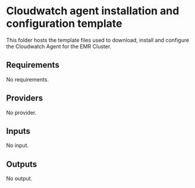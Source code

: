 # Cloudwatch agent installation and configuration template

This folder hosts the template files used to download, install and configure the Cloudwatch Agent for the EMR Cluster.

<!-- BEGINNING OF PRE-COMMIT-TERRAFORM DOCS HOOK -->
## Requirements

No requirements.

## Providers

No provider.

## Inputs

No input.

## Outputs

No output.

<!-- END OF PRE-COMMIT-TERRAFORM DOCS HOOK -->
